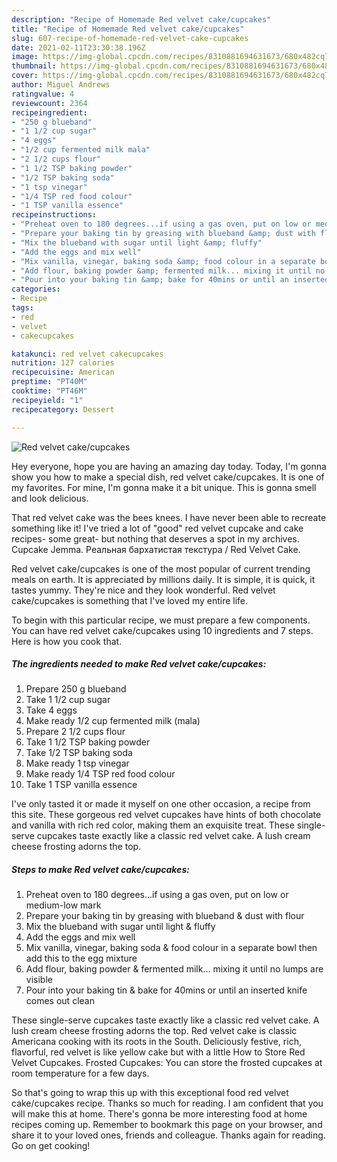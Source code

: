 ```yaml
---
description: "Recipe of Homemade Red velvet cake/cupcakes"
title: "Recipe of Homemade Red velvet cake/cupcakes"
slug: 607-recipe-of-homemade-red-velvet-cake-cupcakes
date: 2021-02-11T23:30:38.196Z
image: https://img-global.cpcdn.com/recipes/8310881694631673/680x482cq70/red-velvet-cakecupcakes-recipe-main-photo.jpg
thumbnail: https://img-global.cpcdn.com/recipes/8310881694631673/680x482cq70/red-velvet-cakecupcakes-recipe-main-photo.jpg
cover: https://img-global.cpcdn.com/recipes/8310881694631673/680x482cq70/red-velvet-cakecupcakes-recipe-main-photo.jpg
author: Miguel Andrews
ratingvalue: 4
reviewcount: 2364
recipeingredient:
- "250 g blueband"
- "1 1/2 cup sugar"
- "4 eggs"
- "1/2 cup fermented milk mala"
- "2 1/2 cups flour"
- "1 1/2 TSP baking powder"
- "1/2 TSP baking soda"
- "1 tsp vinegar"
- "1/4 TSP red food colour"
- "1 TSP vanilla essence"
recipeinstructions:
- "Preheat oven to 180 degrees...if using a gas oven, put on low or medium-low mark"
- "Prepare your baking tin by greasing with blueband &amp; dust with flour"
- "Mix the blueband with sugar until light &amp; fluffy"
- "Add the eggs and mix well"
- "Mix vanilla, vinegar, baking soda &amp; food colour in a separate bowl then add this to the egg mixture"
- "Add flour, baking powder &amp; fermented milk... mixing it until no lumps are visible"
- "Pour into your baking tin &amp; bake for 40mins or until an inserted knife comes out clean"
categories:
- Recipe
tags:
- red
- velvet
- cakecupcakes

katakunci: red velvet cakecupcakes 
nutrition: 127 calories
recipecuisine: American
preptime: "PT40M"
cooktime: "PT46M"
recipeyield: "1"
recipecategory: Dessert

---
```



![Red velvet cake/cupcakes](https://img-global.cpcdn.com/recipes/8310881694631673/680x482cq70/red-velvet-cakecupcakes-recipe-main-photo.jpg)

Hey everyone, hope you are having an amazing day today. Today, I'm gonna show you how to make a special dish, red velvet cake/cupcakes. It is one of my favorites. For mine, I'm gonna make it a bit unique. This is gonna smell and look delicious.

That red velvet cake was the bees knees. I have never been able to recreate something like it! I&#39;ve tried a lot of &#34;good&#34; red velvet cupcake and cake recipes- some great- but nothing that deserves a spot in my archives. Cupcake Jemma. Реальная бархатистая текстура / Red Velvet Cake.

Red velvet cake/cupcakes is one of the most popular of current trending meals on earth. It is appreciated by millions daily. It is simple, it is quick, it tastes yummy. They're nice and they look wonderful. Red velvet cake/cupcakes is something that I've loved my entire life.


To begin with this particular recipe, we must prepare a few components. You can have red velvet cake/cupcakes using 10 ingredients and 7 steps. Here is how you cook that.

<!--inarticleads1-->

##### The ingredients needed to make Red velvet cake/cupcakes:

1. Prepare 250 g blueband
1. Take 1 1/2 cup sugar
1. Take 4 eggs
1. Make ready 1/2 cup fermented milk (mala)
1. Prepare 2 1/2 cups flour
1. Take 1 1/2 TSP baking powder
1. Take 1/2 TSP baking soda
1. Make ready 1 tsp vinegar
1. Make ready 1/4 TSP red food colour
1. Take 1 TSP vanilla essence


I&#39;ve only tasted it or made it myself on one other occasion, a recipe from this site. These gorgeous red velvet cupcakes have hints of both chocolate and vanilla with rich red color, making them an exquisite treat. These single-serve cupcakes taste exactly like a classic red velvet cake. A lush cream cheese frosting adorns the top. 

<!--inarticleads2-->

##### Steps to make Red velvet cake/cupcakes:

1. Preheat oven to 180 degrees...if using a gas oven, put on low or medium-low mark
1. Prepare your baking tin by greasing with blueband &amp; dust with flour
1. Mix the blueband with sugar until light &amp; fluffy
1. Add the eggs and mix well
1. Mix vanilla, vinegar, baking soda &amp; food colour in a separate bowl then add this to the egg mixture
1. Add flour, baking powder &amp; fermented milk... mixing it until no lumps are visible
1. Pour into your baking tin &amp; bake for 40mins or until an inserted knife comes out clean


These single-serve cupcakes taste exactly like a classic red velvet cake. A lush cream cheese frosting adorns the top. Red velvet cake is classic Americana cooking with its roots in the South. Deliciously festive, rich, flavorful, red velvet is like yellow cake but with a little How to Store Red Velvet Cupcakes. Frosted Cupcakes: You can store the frosted cupcakes at room temperature for a few days. 

So that's going to wrap this up with this exceptional food red velvet cake/cupcakes recipe. Thanks so much for reading. I am confident that you will make this at home. There's gonna be more interesting food at home recipes coming up. Remember to bookmark this page on your browser, and share it to your loved ones, friends and colleague. Thanks again for reading. Go on get cooking!
